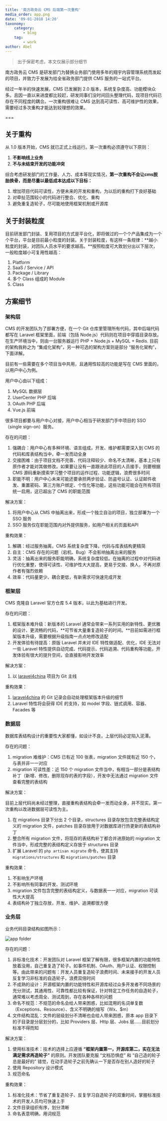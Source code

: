```yaml
---
title: '南方政务云 CMS 后端第一次重构'
media_order: app.png
date: '09-01-2018 14:20'
taxonomy:
    category:
        - blog
    tag:
        - work
author: Abel
---
```


> 出于保密考虑，本文仅展示部分细节

南方政务云 CMS 是研发部门为替换业务部门使用多年的翔宇内容管理系统而发起的项目，并致力于发展为给全省政务部门提供 CMS 服务的一站式平台。

经过一年半的快速发展，CMS 已发展到 2.0 版本，系统复杂度高、功能模块众多。且因一直以来进度都比较赶，研发同事们没时间回头整理代码，现项目代码已存在不同程度的耦合。一次重构很难让 CMS 达到高可读性、高可维护性的效果，需要经过多次重构才能达到较理想的效果。

===

## 关于重构

从 1.0 版本开始，CMS 就已正式上线运行。第一次重构必须遵守以下原则：

1. **不影响线上业务**
2. **不与未结束开发的功能冲突**

综合考虑研发部门的工作量、人力、成本等现实情况，**第一次重构不会让cms脱胎换骨，而是尽量以最低成本达成以下目标：**

1. 增加项目代码可读性，方便未来的开发和重构，为以后的重构打下良好基础
2. 对牵扯范围较小的代码进行整合、优化、重构
3. 避免重复造轮子，尽可能地使用框架机制或开源库

## 关于封装粒度

目前研发部门封装、复用项目的方式是平台化，即将做过的一个个产品集成为一个个平台，平台是目前最小粒度的封装。关于封装粒度，有这样一条规律：**越小粒度的封装，对团队人员水平的要求越高。**按照粒度可大致划分出以下层次，一般粒度越小可复用性越高：

1. Platform
2. SaaS / Service / API
3. Package / Library
4. 多个 Class 组成的 Module
5. Class

## 方案细节

### 架构层

CMS 的开发团队为了部署方便，在一个 Git 仓库里管理所有代码，其中后端代码都写在 Laravel 框架里面，前端（包括 Node.js）代码则在项目中穿插目录存放。在生产环境当中，则由一台服务器运行 PHP + Node.js + MySQL + Redis. 目前的架构我称之为 “集成化架构”，另一种可选的架构方案则是部分 “服务化架构”，下面详解。

目前有一些需要在多个项目当中共用，且通用性较高的功能是写在 CMS 里面的，以用户中心为例。

用户中心由以下组成：

1. MySQL 数据层
2. UserCenter PHP 后端
3. OAuth PHP 后端
4. Vue.js 前端

很多项目都要与用户中心对接，用户中心相当于研发部门手中项目的 SSO（single sign-on）服务。

存在的问题：

1. 强耦合：用户中心有多种环境、语言组成，开发、维护都需要深入到 CMS 的代码和库表结构当中，牵一发而动全身
2. 交接困难：由于项目文档不完善、代码注释较少、命名不太清晰，基本上只有原作者才能对其做修改。如果要让没有一直跟进此项目的人员接手，则要根据 CMS 源码重新摸索学习整个项目的运作过程、功能逻辑，浪费很多时间
3. 职能不明：用户中心未来可能还要承担两步验证、防盗号认证、认证邮件收发、重置密码、第三方账户绑定、个性化等功能，这些功能可能会在所有项目统一启用，这已超出了 CMS 的职能范围

解决方案：

1. 将用户中心从 CMS 中抽离出来，形成一个独立自治的项目，独立部署为一个 SSO 服务
2. SSO 服务仅在职能范围内对外提供服务，如用户相关的页面和API

重构效果：

1. 解耦：经过服务抽离，CMS 系统复杂度下降，代码与库表结构更精简
2. 自主：CMS 存在的问题（宕机、Bug）不会影响抽离出来的服务
3. 灵活：抽离出来的服务职能明确，系统复杂度较低。在抽离的过程中对代码进行优化重整，使得可读性、可维护性大大提高，更易于交接、换人，不再对原作者有强烈依赖
4. 效率：代码量更少、耦合更低，有新需求可快速完成开发

### 框架层

CMS 克隆自 Laravel 官方仓库 5.4 版本，以此为基础进行开发。

存在的问题：

1. 框架版本难升级：新版本的 Laravel 通常会带来一系列实用的新特性、更优雅的设计、更流畅的代码，**可节省大量重复造轮子的时间。**目前如需进行框架版本升级，需要根据升级指南一点点地修改适配
2. 开发体验有待提高：原版 Laravel 并未对 IDE 特性做适配、优化，IDE 无法对一些 Laravel 特性提供自动完成、代码提示、代码追溯、代码重构等功能，开发体验有很大的提升空间，会直接影响开发效率

解决方案：

1. 以 [laravel4china](https://github.com/zxz054321/laravel4china) 项目为 Git 主线


重构效果：

1. [laravel4china](https://github.com/zxz054321/laravel4china) 的 Git 记录会自动处理框架版本升级的细节
2. Laravel 特性将会获得 IDE 的支持，如 model 字段、链式调用、容器、Facades 等

### 数据层

数据库表结构设计的重要性大家都懂，如设计不良，上层代码必定陷入泥潭。

存在的问题：

1. migration 难维护：CMS 已有近 100 张表，migration 文件就有近 150 个，与表并非一一对应
2. migration 可读性差：近 150 个 migration 文件当中，有相当一部分是表结构补丁（新增、修改、删除现存的表的字段），开发中无法通过 migration 文件查看完整的表结构

解决方案：

目前上层代码尚未经过整理，直接重构表结构会牵一发而动全身，并不现实。第一次重构以改进数据层可读性为主。

1. 在 migrations 目录下分出 2 个目录，structures 目录存放包含完整表结构定义的 migration 文件，patches 目录存放用于对数据库进行热更新的表结构补丁
2. 整合所有 migration 文件，将现存的表结构补丁都合并进原始的 migration 文件当中，形成完整的表结构定义存放于 structures 目录
3. 扩展 Laravel 的 `php artisan migrate` 命令，使其支持 `migrations/structures` 和 `migrations/patches` 目录

重构效果：

1. 不影响生产环境
2. 不影响所有同事的开发、测试环境
3. migration 文件包含完整的表结构定义，与数据表一一对应，migration 可读性大大提高
4. 表结构补丁独立存放，开发、维护、追溯都很方便

### 业务层

业务代码目录结构如图所示：

![app folder](app.png)

存在的问题：

1. 非标准化技术：开发团队对 Laravel 框架了解有限，很多框架内置的功能特性放着没用，自己重复造了轮子。如事件机制、OAuth、用户认证、权限控制等。由此带来的问题有：开发人员重复造轮子浪费时间、未来接手的开发人员反复学习非标准的自造轮子，浪费双倍时间
2. 不成熟的设计：开源框架内置的功能特性和开源库经过众多开发者不同场景的充分测试，其通用性、可靠性都比较有保证，针对特定工作任务的自造轮子，通常难以考虑周全、测试周到，存在各种各样的问题
3. 命名不规范：不规范的命名会给人带来困惑，比如混用的名词单复数（Exceptions、Resource）、含义不明确的缩写（Wx、$m）
4. 文件结构混乱：文件的层级划分不清晰也会给人带来困惑，原本 app 目录下的子目录是分层划分的，比如 Providers 层、Http 层、Jobs 层……目前划分标准不得而知

解决方案：

1. 使用标准技术：技术的选择上应遵循 **“框架内置第一，开源库第二，实在无法满足需求再造轮子”** 的原则。开发团队要克服 “文档恐惧症” 和 “自己造的轮子总是最好的” 错觉，在动手造轮子之前先确认一下是否存在别人造好的轮子
2. 使用 Repository 设计模式
3. 规范命名

重构效果：

1. 标准化技术：节省了重复造轮子、反复学习自造轮子的双重时间，掌握标准技术的开发人员均可快速上手
2. 文件目录组织有序，划分清晰
3. 命名表意明确，用词规范


